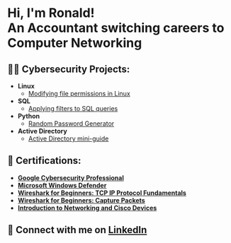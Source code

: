<h1>Hi, I'm Ronald! 
<br/>
An Accountant switching careers to Computer Networking</h1>

<h2>👨‍💻 Cybersecurity Projects:</h2>

- <b>Linux</b>
  - [Modifying file permissions in Linux](https://github.com/ronald-lam/Linux)
- <b>SQL</b>
  - [Applying filters to SQL queries](https://github.com/ronald-lam/sql)
- <b>Python</b>
  - [Random Password Generator](https://github.com/ronald-lam/password-generator)
- <b>Active Directory</b>
  - [Active Directory mini-guide](https://github.com/ronald-lam/activedirectory)

<h2>🧾 Certifications:</h2>

- <b target="_blank">[Google Cybersecurity Professional](https://coursera.org/share/9880fbe25ab9885c496b319223bf6870)</b>
- <b target="_blank">[Microsoft Windows Defender](https://coursera.org/share/3b18ee9fddd0797483499139a2ecaab7)</b>
- <b target="_blank">[Wireshark for Beginners: TCP IP Protocol Fundamentals](https://coursera.org/share/1b6619fe69629294043de1ca4cc0b086)</b>
- <b target="_blank">[Wireshark for Beginners: Capture Packets](https://coursera.org/share/6e8b929f9dcb0e8dedf16d0aa73b7cfc)</b>
- <b target="_blank">[Introduction to Networking and Cisco Devices](https://coursera.org/share/042b1bc3cc121a30f244781a63df1fbb)</b>

<h2> 🤳 Connect with me on <a href="https://www.linkedin.com/in/ronaldmlam/">LinkedIn</a></h2>
